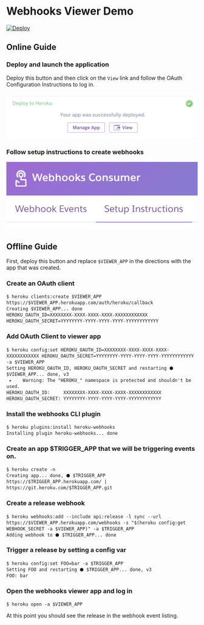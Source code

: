 # Webhooks Viewer Demo

[![Deploy](https://www.herokucdn.com/deploy/button.svg)](https://heroku.com/deploy?template=https://github.com/heroku/webhooks-consumer-demo)

## Online Guide

### Deploy and launch the application

Deploy this button and then click on the `View` link and follow the OAuth Configuration Instructions to log in.

![View](public/manage.png)

### Follow setup instructions to create webhooks

![Setup](public/setup.png)

## Offline Guide

First, deploy this button and replace `$VIEWER_APP` in the directions with the app that was created.

### Create an OAuth client

```
$ heroku clients:create $VIEWER_APP https://$VIEWER_APP.herokuapp.com/auth/heroku/callback
Creating $VIEWER_APP... done
HEROKU_OAUTH_ID=XXXXXXXX-XXXX-XXXX-XXXX-XXXXXXXXXXXX
HEROKU_OAUTH_SECRET=YYYYYYYY-YYYY-YYYY-YYYY-YYYYYYYYYYYY
```

### Add OAuth Client to viewer app

```
$ heroku config:set HEROKU_OAUTH_ID=XXXXXXXX-XXXX-XXXX-XXXX-XXXXXXXXXXXX HEROKU_OAUTH_SECRET=YYYYYYYY-YYYY-YYYY-YYYY-YYYYYYYYYYYY -a $VIEWER_APP
Setting HEROKU_OAUTH_ID, HEROKU_OAUTH_SECRET and restarting ⬢ $VIEWER_APP... done, v3
 ▸    Warning: The "HEROKU_" namespace is protected and shouldn't be used.
HEROKU_OAUTH_ID:     XXXXXXXX-XXXX-XXXX-XXXX-XXXXXXXXXXXX
HEROKU_OAUTH_SECRET: YYYYYYYY-YYYY-YYYY-YYYY-YYYYYYYYYYYY
```

### Install the webhooks CLI plugin

```
$ heroku plugins:install heroku-webhooks
Installing plugin heroku-webhooks... done
```

### Create an app $TRIGGER_APP that we will be triggering events on.

```
$ heroku create -n
Creating app... done, ⬢ $TRIGGER_APP
https://$TRIGGER_APP.herokuapp.com/ | https://git.heroku.com/$TRIGGER_APP.git
```

### Create a release webhook

```
$ heroku webhooks:add --include api:release -l sync --url https://$VIEWER_APP.herokuapp.com/webhooks -s "$(heroku config:get WEBHOOK_SECRET -a $VIEWER_APP)" -a $TRIGGER_APP
Adding webhook to ⬢ $TRIGGER_APP... done
```

### Trigger a release by setting a config var

```
$ heroku config:set FOO=bar -a $TRIGGER_APP
Setting FOO and restarting ⬢ $TRIGGER_APP... done, v3
FOO: bar
```

### Open the webhooks viewer app and log in

```
$ heroku open -a $VIEWER_APP
```

At this point you should see the release in the webhook event listing.
